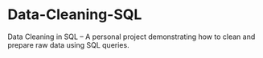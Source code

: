 # Data-Cleaning-SQL
Data Cleaning in SQL – A personal project demonstrating how to clean and prepare raw data using SQL queries.
